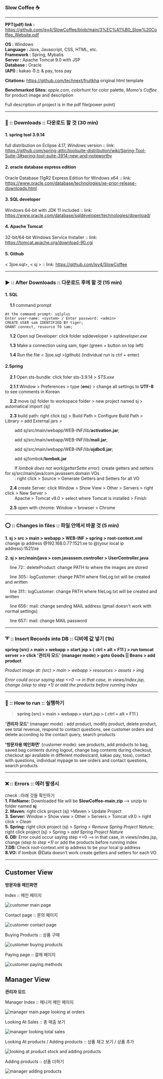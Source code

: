 

### Slow Coffee :coffee:
---

**PPT(pdf) link :** https://github.com/jsy4/SlowCoffee/blob/main/3%EC%A1%B0_Slow%20Coffee_Website.pdf

**OS :** Windows  
**Language :** Java, Javascript, CSS, HTML, etc.  
**Framework :** Spring, Mybatis  
**Server :** Apache Tomcat 9.0 with JSP  
**Database :** Oracle   
**(API) :** kakao 주소 & pay, toss pay  

**Citations:** https://github.com/technext/fruitkha original html template

**Benchmarked Sites:** *apple.com*, *colorhunt* for color palette, *Momo's Coffee* for product image and description

Full description of project is in the pdf file(power point)

---
### :arrow_down_small: :: Downloads :: 다운로드 할 것 (30 min) 
#### 1. spring tool 3.9.14
full distribution on Eclipse 4.17, *Windows* version :: link: https://github.com/spring-attic/toolsuite-distribution/wiki/Spring-Tool-Suite-3#spring-tool-suite-3914-new-and-noteworthy

#### 2. oracle database express edition
Oracle Database 11gR2 Express Edition for Windows x64 :: link: https://www.oracle.com/database/technologies/xe-prior-release-downloads.html

#### 3. SQL developer 
Windows 64-bit with JDK 11 included :: link: https://www.oracle.com/database/sqldeveloper/technologies/download/

#### 4. Apache Tomcat
32-bit/64-bit Windows Service Installer :: link: https://tomcat.apache.org/download-90.cgi
    
#### 5. Github
< 3joe.sql>, < sj > :: link: https://github.com/jsy4/SlowCoffee
    
---
### :arrow_forward: :: After Downloads :: 다운로드 후에 할 것 (15 min)

#### 1. SQL

&nbsp;&nbsp;&nbsp;&nbsp;**1.1** command prompt 

    At the command prompt: sqlplus
	Enter user-name: <system> / Enter password: <admin>
	CREATE USER sam IDENTIFIED BY tiger; 
	GRANT connect, resource TO sam;
    
&nbsp;&nbsp;&nbsp;&nbsp;**1.2** Open sql Developer: click folder sqldeveloper > *sqldeveloper.exe* 

&nbsp;&nbsp;&nbsp;&nbsp;**1.3** Make a connection using sam, tiger (green + button on top left)

&nbsp;&nbsp;&nbsp;&nbsp;**1.4** Run the file < 3joe.sql >(github) (individual run is ctrl + enter)


#### 2.Spring

&nbsp;&nbsp;&nbsp;&nbsp;**2.1** Open sts-bundle: click foler sts-3.9.14 > *STS.exe*

&nbsp;&nbsp;&nbsp;&nbsp;**2.1.1** Window > Preferences > type (**enc**) > change all settings to **UTF-8** to see comments in Korean

&nbsp;&nbsp;&nbsp;&nbsp;**2.2** move (sj) folder to workspace folder > new project named sj > automatical import *(sj)*

&nbsp;&nbsp;&nbsp;&nbsp;**2.3** build path: right click (sj) > Build Path > Configure Build Path > Library > add External jars > 

&nbsp;&nbsp;&nbsp;&nbsp;&nbsp;&nbsp;&nbsp;&nbsp;add sj/src/main/webapp/WEB-INF/lib/**activation.jar**;

&nbsp;&nbsp;&nbsp;&nbsp;&nbsp;&nbsp;&nbsp;&nbsp;add sj/src/main/webapp/WEB-INF/lib/**mail.jar**; 

&nbsp;&nbsp;&nbsp;&nbsp;&nbsp;&nbsp;&nbsp;&nbsp;add sj/src/main/webapp/WEB-INF/lib/**ojdbc6.jar**; 

&nbsp;&nbsp;&nbsp;&nbsp;&nbsp;&nbsp;&nbsp;&nbsp;add sj/lombok/**lombok.jar**

&nbsp;&nbsp;&nbsp;&nbsp;&nbsp;&nbsp;&nbsp;&nbsp;If *lombok does not work(getterSette error)*: create getters and setters for sj/src/main/java/com.javassem.domain VOs  
&nbsp;&nbsp;&nbsp;&nbsp;&nbsp;&nbsp;&nbsp;&nbsp;: right click > Source > Generate Getters and Setters for all VO

&nbsp;&nbsp;&nbsp;&nbsp;**2.4** create Server: click Window > Show View > Other > Servers > right click > New Server >    
&nbsp;&nbsp;&nbsp;&nbsp;&nbsp;&nbsp;&nbsp;&nbsp;Apache > Tomcat v8.0 > select where Tomcat is installed > Finish

&nbsp;&nbsp;&nbsp;&nbsp;**2.5** open with chrome: Window > browser > Chrome

---
### :o: :: Changes in files :: 파일 안에서 바꿀 것 (5 min)

**1. sj > src > main > webapp > WEB-INF > spring > root-context.xml**
change ip address @192.168.0.77:1521:xe to @(your local ip address):1521/xe

**2. sj > src/main/java > com.javassem.controller > UserController.java**

&nbsp;&nbsp;&nbsp;&nbsp;line 72:: deleteProduct: change PATH to where the images are stored

&nbsp;&nbsp;&nbsp;&nbsp;line 305:: logCustomer: change PATH where fileLog.txt will be created and written

&nbsp;&nbsp;&nbsp;&nbsp;line 311:: logCustomer: change PATH where fileLog.txt will be created and written

&nbsp;&nbsp;&nbsp;&nbsp;line 656:: mail: change sending MAIL address (gmail doesn't work with normal settings)

&nbsp;&nbsp;&nbsp;&nbsp;line 657:: mail: change MAIL password

---

### :curly_loop: :: Insert Records into DB :: 디비에 값 넣기 (1h)
**spring (src) > main > webapp > start.jsp > ( ctrl + alt + F11 ) > run tomcat server >> click '관리자 모드' (manager mode) > goto Goods || Beans > add product**

*Product image at: (src) > main > webapp > resources > assets > img*

*Error could occur saying step <=0 --> in that case, in views/index.jsp, change (step to step +1) or add the products before running index*


---

### :running: :: How to run :: 실행하기
> **spring (src) > main > webapp > start.jsp > ( ctrl + alt + F11 )**
 
 **'관리자 모드'** (manager mode) : add product, modify product, delete product, see total revenue, respond to contact questions, see customer orders and delete according to the contact query, search products
 
 **'방문자용 메인화면'** (customer mode): see products, add products to bag, saved bag contents during logout, change bag contents during checkout, checkout api available in different modes(card, kakao pay, toss), contact with questions, individual mypage to see orders and contact questions, search products
 
---
###  :x: :: Errors :: 에러 발생시
check ::아래 것들 확인하기     
**1. FileName:** Downloaded file will be **SlowCoffee-main.zip** --> unzip to folder named **sj**  
**2. Maven:** right click project (sj) >Maven > Update Project  
**3. Server:** Window > Show view > Other > Servers > Tomcat v9.0 > right click > *Clean*  
**5. Spring:** right click project (sj) > Spring > *Remove Spring Project Nature*;  right click project (sj) > Spring > *add Spring Project Nature*  
**6. DB:** Error could occur saying step <=0 --> in that case, in views/index.jsp, change *(step to step +1)* or add the products before running index  
**7.DB:** Check root-context.xml ip address to be your local ip address  
**8.VO:** if lombok @Data doesn't work create getters and setters for each VO  

---
## Customer View
**방문자용 메인화면**

Index :: 메인 페이지

![customer main page](https://user-images.githubusercontent.com/65105285/205537248-86c14647-f3c4-4e93-b45b-d3c2fe8bced9.png)

Contact page :: 문의 페이지

![customer contact page](https://user-images.githubusercontent.com/65105285/205537266-09daa24c-a2cd-4f1e-bf68-cc5a51480e9b.png)

Buying Products :: 상품 구매

![customer buying products](https://user-images.githubusercontent.com/65105285/205537244-cd674356-fb2d-4dd3-bd26-098e182640ee.png)

Paying page :: 결제 페이지

![customer paying methods](https://user-images.githubusercontent.com/65105285/205537260-025f70ad-1496-4da8-b4d8-96a1858faffe.png)

## Manager View
**관리자 모드**

Manager Index :: 메니저 메인 페이지

![manager main page looking at orders](https://user-images.githubusercontent.com/65105285/205537259-b61e5f2a-9ec1-4c04-949b-f7e58b88be59.png)

Looking At Sales :: 총 매출 보기

![manager looking total sales](https://user-images.githubusercontent.com/65105285/205537243-6fc3b62e-6601-4693-8ee8-bd9ab8a152bc.png)

Looking At products / Adding products :: 상품 재고 보기 / 상품 추가

![looking at product stock and adding products](https://user-images.githubusercontent.com/65105285/205537264-69d0a0ef-6587-4ea4-914d-b57d71492894.png)

Adding products :: 상품 더하기 

![manager adding products](https://user-images.githubusercontent.com/65105285/205537238-96b4ab80-79ac-4379-abf7-04236cc437ca.png)

